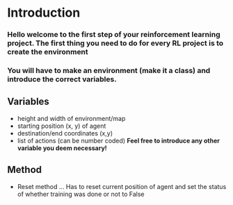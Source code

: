 # Introduction
### Hello welcome to the first step of your reinforcement learning project. The first thing you need to do for every RL project is to create the environment
### You will have to make an environment (make it a class) and introduce the correct variables.

## Variables
- height and width of environment/map
- starting position (x, y) of agent
- destination/end coordinates (x,y)
- list of actions (can be number coded)
**Feel free to introduce any other variable you deem necessary!**

## Method
- Reset method
... Has to reset current position of agent and set the status of whether training was done or not to False
